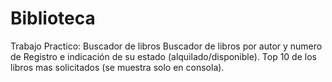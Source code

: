 # Biblioteca
Trabajo Practico: Buscador de libros
Buscador de libros por autor y numero de Registro e indicación de su estado (alquilado/disponible).
Top 10 de los libros mas solicitados (se muestra solo en consola).
